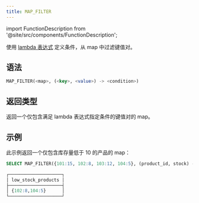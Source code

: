 ```yaml
---
title: MAP_FILTER
---
```

import FunctionDescription from '@site/src/components/FunctionDescription';

<FunctionDescription description="引入或更新版本：v1.2.652"/>

使用 [lambda 表达式](../../00-sql-reference/42-lambda-expressions.md) 定义条件，从 map 中过滤键值对。

## 语法

```sql
MAP_FILTER(<map>, (<key>, <value>) -> <condition>)
```

## 返回类型

返回一个仅包含满足 lambda 表达式指定条件的键值对的 map。

## 示例

此示例返回一个仅包含库存量低于 10 的产品的 map：

```sql
SELECT MAP_FILTER({101:15, 102:8, 103:12, 104:5}, (product_id, stock) -> (stock < 10)) AS low_stock_products;

┌────────────────────┐
│ low_stock_products │
├────────────────────┤
│ {102:8,104:5}      │
└────────────────────┘
```